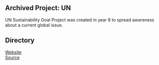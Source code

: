 ## Archived Project: UN
UN Sustainability Goal Project was created in year 8 to spread awareness about  a current global issue.

## Directory
<a target="_blank" href="https://r0h.in/articles/learning/un/new.html">Website</a><br>
<a target="_blank" href="https://github.com/r0hin/r0hin/tree/master/articles/learning/un">Source</a><br>